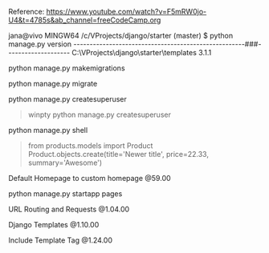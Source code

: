 
Reference: 
https://www.youtube.com/watch?v=F5mRW0jo-U4&t=4785s&ab_channel=freeCodeCamp.org


jana@vivo MINGW64 /c/VProjects/django/starter (master)
$ python manage.py version
-----------------------------------------------------###--------------------
C:\VProjects\django\starter\templates
3.1.1


python manage.py makemigrations

python manage.py migrate

python manage.py createsuperuser
> winpty python manage.py createsuperuser

python manage.py shell
> from products.models import Product
> Product.objects.create(title='Newer title', price=22.33, summary='Awesome')


Default Homepage to custom homepage
@59.00

python manage.py startapp pages

URL Routing and Requests
@1.04.00

Django Templates
@1.10.00 

Include Template Tag
@1.24.00



